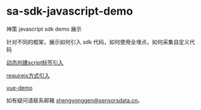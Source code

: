 # sa-sdk-javascript-demo

神策 javascript sdk demo 展示

针对不同的框架，展示如何引入 sdk 代码，如何使用全埋点，如何采集自定义代码




[动态创建script标签引入](https://sensorsdata.github.io/sa-sdk-javascript-demo/dynamic-script)  

[requirejs方式引入](https://sensorsdata.github.io/sa-sdk-javascript-demo/requirejs)   

[vue-demo](https://sensorsdata.github.io/sa-sdk-javascript-demo/vue/dist)   






如有疑问请联系邮箱 shengyonggen@sensorsdata.cn。



